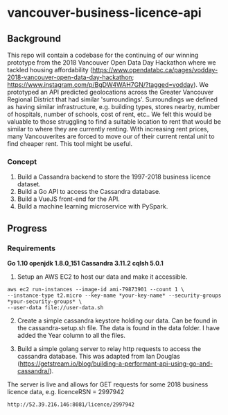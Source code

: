 # vancouver-business-licence-api

## Background

This repo will contain a codebase for the continuing of our winning prototype from the 2018 Vancouver Open Data Day Hackathon where we tackled housing affordability (https://www.opendatabc.ca/pages/vodday-2018-vancouver-open-data-day-hackathon; https://www.instagram.com/p/BgDW4WAH7GN/?tagged=vodday). We prototyped an API predicted geolocations across the Greater Vancouver Regional District that had similar 'surroundings'. Surroundings we defined as having similar infrastructure, e.g. building types, stores nearby, number of hospitals, number of schools, cost of rent, etc.. We felt this would be valuable to those struggling to find a suitable location to rent that would be similar to where they are currently renting. With increasing rent prices, many Vancouverites are forced to move our of their current rental unit to find cheaper rent. This tool might be useful.

### Concept

1. Build a Cassandra backend to store the 1997-2018 business licence dataset.
2. Build a Go API to access the Cassandra database.
3. Build a VueJS front-end for the API.
4. Build a machine learning microservice with PySpark.

## Progress

### Requirements

__Go 1.10
openjdk 1.8.0_151
Cassandra 3.11.2
cqlsh 5.0.1__

1. Setup an AWS EC2 to host our data and make it accessible.

```
aws ec2 run-instances --image-id ami-79873901 --count 1 \
--instance-type t2.micro --key-name *your-key-name* --security-groups *your-security-groups* \
--user-data file://user-data.sh
```

2. Create a simple cassandra keystore holding our data. Can be found in the cassandra-setup.sh file. The data is found in the data folder. I have added the Year column to all the files.

3. Build a simple golang server to relay http requests to access the cassandra database. This was adapted from Ian Douglas (https://getstream.io/blog/building-a-performant-api-using-go-and-cassandra/).

The server is live and allows for GET requests for some 2018 business licence data, e.g. licenceRSN = 2997942
```
http://52.39.216.146:8081/licence/2997942
```
